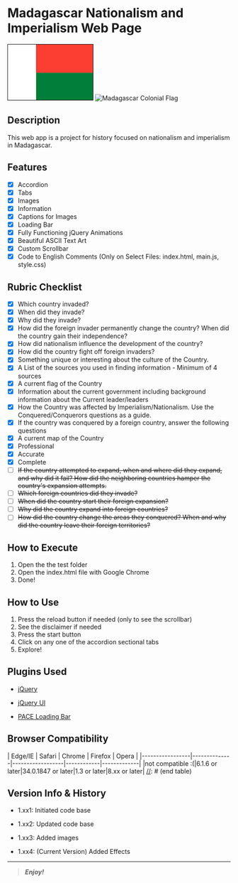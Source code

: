 [comment]: # (Start README.md markdown script)

<!-- 
  __  __           _                                      
 |  \/  |         | |                                     
 | \  / | __ _  __| | __ _  __ _  __ _ ___  ___ __ _ _ __ 
 | |\/| |/ _` |/ _` |/ _` |/ _` |/ _` / __|/ __/ _` | '__|
 | |  | | (_| | (_| | (_| | (_| | (_| \__ \ (_| (_| | |   
 |_|  |_|\__,_|\__,_|\__,_|\__, |\__,_|___/\___\__,_|_|   
                            __/ |                         
                           |___/                                                                                                                                                 
-->

Madagascar Nationalism and Imperialism Web Page
===============================================

![Madagascar Flag](images/madagascar_flag_2.png "Madagascar Flag")
![Madagascar Colonial Flag](images/madagscar_flag_1.gif "Madagascar Colonial Flag")

## Description

<span>This web app is a project for history focused on nationalism and imperialism in Madagascar.</span>

## Features

- [x] Accordion
- [x] Tabs
- [x] Images
- [x] Information
- [x] Captions for Images
- [x] Loading Bar
- [x] Fully Functioning jQuery Animations
- [x] Beautiful ASCII Text Art
- [x] Custom Scrollbar
- [x] Code to English Comments (Only on Select Files: index.html, main.js, style.css)

## Rubric Checklist

- [x] Which country invaded? 
- [x] When did they invade? 
- [x] Why did they invade? 
- [x] How did the foreign invader permanently change the country? When did the country gain their independence? 
- [x] How did nationalism influence the development of the country? 
- [x] How did the country fight off foreign invaders? 
- [x] Something unique or interesting about the culture of the Country.
- [x] A List of the sources you used in finding information - Minimum of 4 sources
- [x] A current flag of the Country
- [x] Information about the current government including background information about the Current leader/leaders
- [x] How the Country was affected by Imperialism/Nationalism. Use the Conquered/Conquerors questions as a guide.
- [x] If the country was conquered by a foreign country, answer the following questions
- [x] A current map of the Country 
- [x] Professional
- [x] Accurate
- [x] Complete
- [ ] ~~If the country attempted to expand, when and where did they expand, and why did it fail? How did the neighboring countries 			hamper the country's expansion attempts.~~
- [ ] ~~Which foreign countries did they invade?~~
- [ ] ~~When did the country start their foreign expansion?~~ 
- [ ] ~~Why did the country expand into foreign countries?~~
- [ ] ~~How did the country change the areas they conquered? When and why did the country leave their foreign territories?~~

## How to Execute

1. Open the the test folder
2. Open the index.html file with Google Chrome
3. Done!

## How to Use

1. Press the reload button if needed (only to see the scrollbar)
2. See the disclaimer if needed
3. Press the start button
4. Click on any one of the accordion sectional tabs
5. Explore!   

## Plugins Used

+ [jQuery][1]
- [jQuery UI][2]
* [PACE Loading Bar][3]

[1]: http://www.jquery.com/  "jQuery"
[2]: http://www.jqueryui.com/  "jQuery UI"
[3]: http://github.hubspot.com/pace/docs/welcome/  (PACE Loading Bar)

Browser Compatibility
---------------------

[//]: # (start table)
|     Edge/IE     |    Safari    |      Chrome      |   Firefox  |    Opera    |
|-----------------|--------------|------------------|------------|-------------|
|not compatible :(|6.1.6 or later|34.0.1847 or later|1.3 or later|8.xx or later|
[//]: # (end table)

Version Info & History
----------------------
+ 1.xx1: Initiated code base
- 1.xx2: Updated code base
* 1.xx3: Added images
+ 1.xx4: (Current Version) Added Effects

________

> **_Enjoy!_**

[comment]: # (End README.md markdown script)
